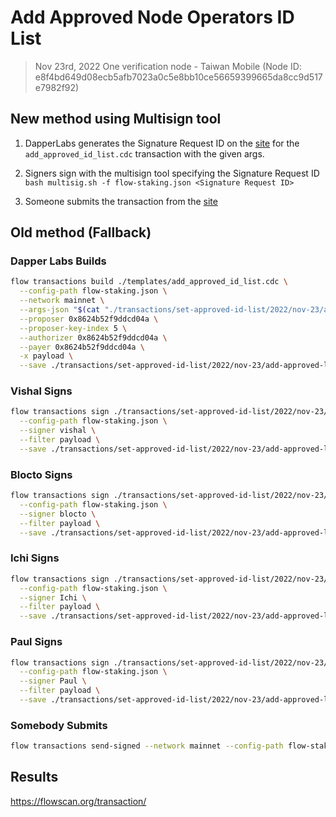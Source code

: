 # Add Approved Node Operators ID List

> Nov 23rd, 2022 
One verification node - Taiwan Mobile (Node ID: e8f4bd649d08ecb5afb7023a0c5e8bb10ce56659399665da8cc9d517e7982f92)

## New method using Multisign tool

1. DapperLabs generates the Signature Request ID on the [site](https://flow-multisig-git-service-account-onflow.vercel.app/mainnet?type=serviceAccount&name=add_approved_id_list.cdc&param=%5B%20%20%20%20%20%7B%20%20%20%20%20%20%20%20%20%22type%22:%20%22Array%22,%20%20%20%20%20%20%20%20%20%22value%22:%20%5B%20%20%20%20%20%20%20%20%20%20%20%20%20%7B%20%20%20%20%20%20%20%20%20%20%20%20%20%20%20%20%20%22type%22:%20%22String%22,%20%20%20%20%20%20%20%20%20%20%20%20%20%20%20%20%20%22value%22:%20%22e8f4bd649d08ecb5afb7023a0c5e8bb10ce56659399665da8cc9d517e7982f92%22%20%20%20%20%20%20%20%20%20%20%20%20%20%7D%20%20%20%20%20%20%20%20%20%5D%20%20%20%20%20%7D%20%5D&acct=0x8624b52f9ddcd04a&limit=9999) for the `add_approved_id_list.cdc` transaction with the given args.

2. Signers sign with the multisign tool specifying the Signature Request ID
   `bash multisig.sh -f flow-staking.json <Signature Request ID>`

3. Someone submits the transaction from the [site](https://flow-multisig-git-service-account-onflow.vercel.app/mainnet)

## Old method (Fallback)

### Dapper Labs Builds

```sh
flow transactions build ./templates/add_approved_id_list.cdc \
  --config-path flow-staking.json \
  --network mainnet \
  --args-json "$(cat "./transactions/set-approved-id-list/2022/nov-23/arguments.json")" \
  --proposer 0x8624b52f9ddcd04a \
  --proposer-key-index 5 \
  --authorizer 0x8624b52f9ddcd04a \
  --payer 0x8624b52f9ddcd04a \
  -x payload \
  --save ./transactions/set-approved-id-list/2022/nov-23/add-approved-list-nov-23-unsigned.rlp
```

### Vishal Signs

```sh
flow transactions sign ./transactions/set-approved-id-list/2022/nov-23/add-approved-list-nov-23-unsigned.rlp \
  --config-path flow-staking.json \
  --signer vishal \
  --filter payload \
  --save ./transactions/set-approved-id-list/2022/nov-23/add-approved-list-nov-23-sig-1.rlp
```

### Blocto Signs

```sh
flow transactions sign ./transactions/set-approved-id-list/2022/nov-23/add-approved-list-nov-23-sig-1.rlp \
  --config-path flow-staking.json \
  --signer blocto \
  --filter payload \
  --save ./transactions/set-approved-id-list/2022/nov-23/add-approved-list-nov-23-sig-2.rlp
```

### Ichi Signs

```sh
flow transactions sign ./transactions/set-approved-id-list/2022/nov-23/add-approved-list-nov-23-sig-2.rlp \
  --config-path flow-staking.json \
  --signer Ichi \
  --filter payload \
  --save ./transactions/set-approved-id-list/2022/nov-23/add-approved-list-nov-23-sig-3.rlp
```

### Paul Signs

```sh
flow transactions sign ./transactions/set-approved-id-list/2022/nov-23/add-approved-list-nov-23-sig-3.rlp \
  --config-path flow-staking.json \
  --signer Paul \
  --filter payload \
  --save ./transactions/set-approved-id-list/2022/nov-23/add-approved-list-nov-23-sig-complete.rlp
```

### Somebody Submits

```sh
flow transactions send-signed --network mainnet --config-path flow-staking.json ./transactions/set-approved-id-list/2022/nov-23/add-approved-list-nov-23-sig-complete.rlp
```

## Results

https://flowscan.org/transaction/
